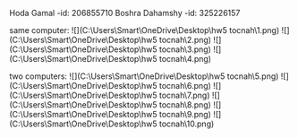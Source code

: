 Hoda Gamal  -id: 206855710
Boshra Dahamshy -id: 325226157


same computer:
![](C:\Users\Smart\OneDrive\Desktop\hw5 tocnah\1.png)
![](C:\Users\Smart\OneDrive\Desktop\hw5 tocnah\2.png)
![](C:\Users\Smart\OneDrive\Desktop\hw5 tocnah\3.png)
![](C:\Users\Smart\OneDrive\Desktop\hw5 tocnah\4.png)

two computers:
![](C:\Users\Smart\OneDrive\Desktop\hw5 tocnah\5.png)
![](C:\Users\Smart\OneDrive\Desktop\hw5 tocnah\6.png)
![](C:\Users\Smart\OneDrive\Desktop\hw5 tocnah\7.png)
![](C:\Users\Smart\OneDrive\Desktop\hw5 tocnah\8.png)
![](C:\Users\Smart\OneDrive\Desktop\hw5 tocnah\9.png)
![](C:\Users\Smart\OneDrive\Desktop\hw5 tocnah\10.png)

